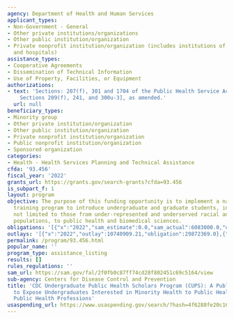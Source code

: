 ```yaml
---
agency: Department of Health and Human Services
applicant_types:
- Non-Government - General
- Other private institutions/organizations
- Other public institution/organization
- Private nonprofit institution/organization (includes institutions of higher education
  and hospitals)
assistance_types:
- Cooperative Agreements
- Dissemination of Technical Information
- Use of Property, Facilities, or Equipment
authorizations:
- text: 'Sections: 207(f), 301 and 1704 of the Public Health Service Act, [42 U.S.C.
    Sections 209(f), 241, and 300u-3], as amended.'
  url: null
beneficiary_types:
- Minority group
- Other private institution/organization
- Other public institution/organization
- Private nonprofit institution/organization
- Public nonprofit institution/organization
- Sponsored organization
categories:
- Health - Health Services Planning and Technical Assistance
cfda: '93.456'
fiscal_year: '2022'
grants_url: https://grants.gov/search-grants?cfda=93.456
is_subpart_f: 1
layout: program
objective: The purpose of this funding opportunity is to implement a national summer
  training program to introduce undergraduate and graduate students, including but
  not limited to those from under-represented and underserved racial and ethnic minority
  populations, to public health and biomedical sciences.
obligations: '[{"x":"2022","sam_estimate":0.0,"sam_actual":6083000.0,"usa_spending_actual":6083000.0},{"x":"2023","sam_estimate":5639672.0,"sam_actual":0.0,"usa_spending_actual":8916830.11},{"x":"2024","sam_estimate":5700000.0,"sam_actual":0.0,"usa_spending_actual":13234962.0}]'
outlays: '[{"x":"2022","outlay":10740909.21,"obligation":29872369.0},{"x":"2023","outlay":0.0,"obligation":0.0},{"x":"2024","outlay":0.0,"obligation":0.0}]'
permalink: /program/93.456.html
popular_name: ''
program_type: assistance_listing
results: []
rules_regulations: ''
sam_url: https://sam.gov/fal/2f0fb0c87ff74cd28f802451c69c5164/view
sub-agency: Centers for Disease Control and Prevention
title: 'CDC Undergraduate Public Health Scholars Program (CUPS): A Public Health Experience
  to Expose Undergraduates Interested in Minority Health to Public Health and the
  Public Health Professions'
usaspending_url: https://www.usaspending.gov/search/?hash=4f6288fe20c1676da1ef31934bbc1d68
---
```

